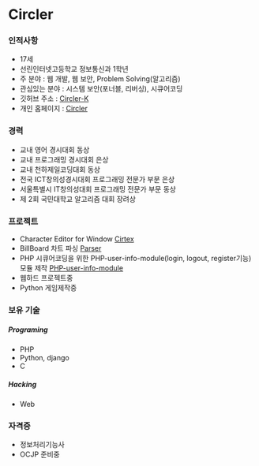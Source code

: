# Circler 
### 인적사항
- 17세
- 선린인터넷고등학교 정보통신과 1학년  
- 주 분야 : 웹 개발, 웹 보안, Problem Solving(알고리즘)
- 관심있는 분야 : 시스템 보안(포너블, 리버싱), 시큐어코딩
- 깃허브 주소 : [Circler-K](https://github.com/Circler-K)
- 개인 홈페이지 : [Circler](http://circler.dothome.co.kr)
### 경력
- 교내 영어 경시대회 동상
- 교내 프로그래밍 경시대회 은상
- 교내 천하제일코딩대회 동상
- 전국 ICT창의성경시대회 프로그래밍 전문가 부문 은상  
- 서울특별시 IT창의성대회 프로그래밍 전문가 부문 동상
- 제 2회 국민대학교 알고리즘 대회 장려상

### 프로젝트
- Character Editor for Window [Cirtex](https://github.com/Circler-K/CirTex)
- BillBoard 차트 파싱 [Parser](https://github.com/Circler-K/BillBoardParser)
- PHP 시큐어코딩을 위한 PHP-user-info-module(login, logout, register기능)모듈 제작 [PHP-user-info-module](https://github.com/Circler-K/PHP-user-info-module)
- 웹하드 프로젝트중
- Python 게임제작중

### 보유 기술
##### Programing
- PHP
- Python, django
- C
##### Hacking
- Web
### 자격증
- 정보처리기능사
- OCJP 준비중